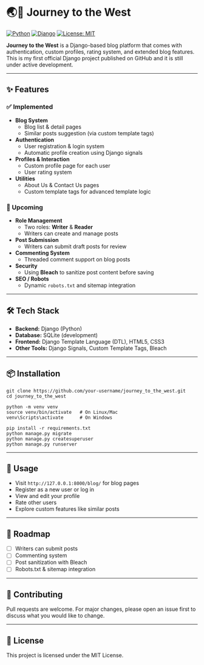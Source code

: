 # 🌏🐉 Journey to the West  

[![Python](https://img.shields.io/badge/python-3.13.2-blue?logo=python&logoColor=white)](https://www.python.org/) 
[![Django](https://img.shields.io/badge/django-5.2-green?logo=django&logoColor=white)](https://www.djangoproject.com/) 
[![License: MIT](https://img.shields.io/badge/License-MIT-yellow.svg)](https://opensource.org/licenses/MIT) 

**Journey to the West** is a Django-based blog platform that comes with authentication, custom profiles, rating system, and extended blog features.  
This is my first official Django project published on GitHub and it is still under active development.  

---

## ✨ Features  

### ✅ Implemented
- **Blog System**
  - Blog list & detail pages  
  - Similar posts suggestion (via custom template tags)  
- **Authentication**
  - User registration & login system  
  - Automatic profile creation using Django signals  
- **Profiles & Interaction**
  - Custom profile page for each user  
  - User rating system  
- **Utilities**
  - About Us & Contact Us pages  
  - Custom template tags for advanced template logic  

### 🔧 Upcoming
- **Role Management**
  - Two roles: **Writer** & **Reader**  
  - Writers can create and manage posts  
- **Post Submission**
  - Writers can submit draft posts for review  
- **Commenting System**
  - Threaded comment support on blog posts  
- **Security**
  - Using **Bleach** to sanitize post content before saving  
- **SEO / Robots**
  - Dynamic `robots.txt` and sitemap integration  

---

## 🛠 Tech Stack
- **Backend:** Django (Python)  
- **Database:** SQLite (development)  
- **Frontend:** Django Template Language (DTL), HTML5, CSS3  
- **Other Tools:** Django Signals, Custom Template Tags, Bleach  

---

## 📦 Installation  

    git clone https://github.com/your-username/journey_to_the_west.git
    cd journey_to_the_west

    python -m venv venv
    source venv/bin/activate   # On Linux/Mac
    venv\Scripts\activate      # On Windows

    pip install -r requirements.txt
    python manage.py migrate
    python manage.py createsuperuser
    python manage.py runserver

---

## 👤 Usage  
- Visit `http://127.0.0.1:8000/blog/` for blog pages  
- Register as a new user or log in  
- View and edit your profile  
- Rate other users  
- Explore custom features like similar posts  

---

## 📌 Roadmap  
- [ ] Writers can submit posts  
- [ ] Commenting system  
- [ ] Post sanitization with Bleach  
- [ ] Robots.txt & sitemap integration  

---

## 🤝 Contributing  
Pull requests are welcome. For major changes, please open an issue first to discuss what you would like to change.  

---

## 📜 License  
This project is licensed under the MIT License.  

